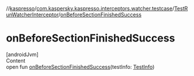 //[kaspresso](../../index.md)/[com.kaspersky.kaspresso.interceptors.watcher.testcase](../index.md)/[TestRunWatcherInterceptor](index.md)/[onBeforeSectionFinishedSuccess](on-before-section-finished-success.md)



# onBeforeSectionFinishedSuccess  
[androidJvm]  
Content  
open fun [onBeforeSectionFinishedSuccess](on-before-section-finished-success.md)(testInfo: [TestInfo](../../com.kaspersky.kaspresso.testcases.models.info/-test-info/index.md))  



